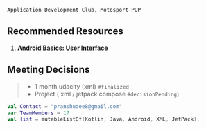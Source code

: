 ``Application Development Club, Motosport-PUP``
## Recommended Resources
1. **[Android Basics: User Interface](https://https://classroom.udacity.com/courses/ud834)** 


## Meeting Decisions 
> * 1 month udacity (xml) `#finalized`
> * Project ( xml / jetpack compose `#decisionPending`)

```kotlin
val Contact = "pranshudee8@gmail.com"
var TeamMembers = 17
val list = mutableListOf(Kotlin, Java, Android, XML, JetPack);

``` 
